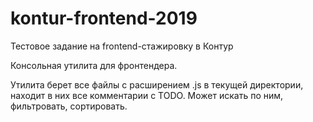 # kontur-frontend-2019

Тестовое задание на frontend-стажировку в Контур

Консольная утилита для фронтендера.

Утилита берет все файлы с расширением .js в текущей директории, находит в них все комментарии с TODO. Может искать по ним, фильтровать, сортировать.
